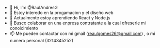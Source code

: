 - 👋 Hi, I’m @RaulAndresG
- 👀 Estoy interedo en la progamacion y el diseño web
- 🌱 Actualmente estoy aprendiendo React y Node.js
- 💞️ Busco colaborar en una enpresa contratante a la cual ofreserle mi conoicimiento  
- 📫 Me pueden contactar con mi gmail (reaulgomes26@gmail.com)  , o mi numero personal (3214345252) 

<!---
RaulAndresG/RaulAndresG is a ✨ special ✨ repository because its `README.md` (this file) appears on your GitHub profile.
You can click the Preview link to take a look at your changes.
--->
